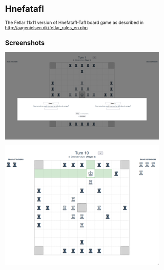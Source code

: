 # Hnefatafl

The Fetlar 11x11 version of Hnefatafl-Tafl board game as described in http://aagenielsen.dk/fetlar_rules_en.php

## Screenshots

![Bidding](docs/bidding.PNG)
  
![Game](docs/game.PNG)